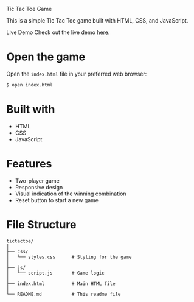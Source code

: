 Tic Tac Toe Game

This is a simple Tic Tac Toe game built with HTML, CSS, and JavaScript.

Live Demo
Check out the live demo [here](https://nilesh2302.github.io/Tic-Tac-Toe/).

# Open the game
Open the `index.html` file in your preferred web browser:
```bash
$ open index.html
```

# Built with
- HTML
- CSS
- JavaScript

# Features
- Two-player game
- Responsive design
- Visual indication of the winning combination
- Reset button to start a new game

# File Structure
```
tictactoe/
│
├── css/
│   └── styles.css      # Styling for the game
│
├── js/
│   └── script.js       # Game logic
│
├── index.html          # Main HTML file
│
└── README.md           # This readme file
```
